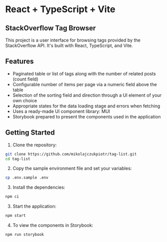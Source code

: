 # React + TypeScript + Vite

## StackOverflow Tag Browser

This project is a user interface for browsing tags provided by the StackOverflow API. It's built with React, TypeScript, and Vite.

## Features

- Paginated table or list of tags along with the number of related posts (count field)
- Configurable number of items per page via a numeric field above the table
- Selection of the sorting field and direction through a UI element of your own choice
- Appropriate states for the data loading stage and errors when fetching
- Uses a ready-made UI component library: MUI
- Storybook prepared to present the components used in the application

## Getting Started

1. Clone the repository:

```bash
git clone https://github.com/mikolajczukpiotr/tag-list.git
cd tag-list
```

2. Copy the sample environment file and set your variables:

```bash
cp .env.sample .env
```

3. Install the dependencies:

```bash
npm ci
```

3. Start the application:

```bash
npm start
```

4. To view the components in Storybook:

```bash
npm run storybook
```
